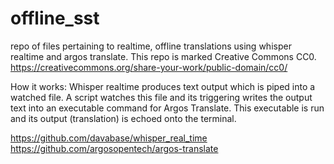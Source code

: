 # offline_sst
repo of files pertaining to realtime, offline translations using whisper realtime and argos translate. This repo is marked Creative Commons CC0. https://creativecommons.org/share-your-work/public-domain/cc0/

How it works: Whisper realtime produces text output which is piped into a watched file. A script watches this file and its triggering writes the output text into an executable command for Argos Translate. This executable is run and its output (translation) is echoed onto the terminal.

https://github.com/davabase/whisper_real_time
https://github.com/argosopentech/argos-translate
